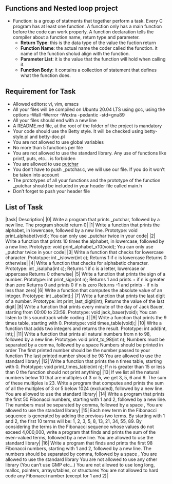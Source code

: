 ## Functions and Nested loop project
- Function: is a group of statments that together perform a task. Every C program has at least one function. A function only has a main function before the code can work properly. A function declaration tells the compiler about a function name, return type and parameter. 
	- **Return Type**: this is the data type of the value the fuction return
	- **Function Name**: the actual name the coder called the function. it name of the function sholud align with the function.
	- **Parameter List**: it is the value that the function will hold when calling it.
	- **Function Body**: it contains a collection of statement that defines what the function does.
## Requirement for Task
- Allowed editors: vi, vim, emacs
- All your files will be compiled on Ubuntu 20.04 LTS using gcc, using the options -Wall -Werror -Wextra -pedantic -std=gnu89
- All your files should end with a new line
- A README.md file, at the root of the folder of the project is mandatory
- Your code should use the Betty style. It will be checked using betty-style.pl and betty-doc.pl
- You are not allowed to use global variables
- No more than 5 functions per file
- You are not allowed to use the standard library. Any use of functions like printf, puts, etc… is forbidden
- You are allowed to use [putchar](https://github.com/holbertonschool/_putchar.c/blob/master/_putchar.c)
- You don’t have to push _putchar.c, we will use our file. If you do it won’t be taken into account
- The prototypes of all your functions and the prototype of the function _putchar should be included in your header file called main.h
- Don’t forget to push your header file
## List of Task
|task| Description|
|0| Write a program that prints _putchar, followed by a new line.
The program should return 0|
|1| Write a function that prints the alphabet, in lowercase, followed by a new line.
Prototype: void print_alphabet(void);
You can only use _putchar twice in your code|
|2| Write a function that prints 10 times the alphabet, in lowercase, followed by a new line.
Prototype: void print_alphabet_x10(void);
You can only use _putchar twice in your code|
|3| Write a function that checks for lowercase character.
Prototype: int _islower(int c);
Returns 1 if c is lowercase
Returns 0 otherwise|
|4| Write a function that checks for alphabetic character.
Prototype: int _isalpha(int c);
Returns 1 if c is a letter, lowercase or uppercase
Returns 0 otherwise|
|5| Write a function that prints the sign of a number.
Prototype: int print_sign(int n);
Returns 1 and prints + if n is greater than zero
Returns 0 and prints 0 if n is zero
Returns -1 and prints - if n is less than zero|
|6| Write a function that computes the absolute value of an integer.
Prototype: int _abs(int);|
|7| Write a function that prints the last digit of a number.
Prototype: int print_last_digit(int);
Returns the value of the last digit|
|8| Write a function that prints every minute of the day of Jack Bauer, starting from 00:00 to 23:59.
Prototype: void jack_bauer(void);
You can listen to this soundtrack while coding :)|
|9| Write a function that prints the 9 times table, starting with 0.
Prototype: void times_table(void);|
|10| Write a function that adds two integers and returns the result.
Prototype: int add(int, int);|
|11| Write a function that prints all natural numbers from n to 98, followed by a new line.
Prototype: void print_to_98(int n);
Numbers must be separated by a comma, followed by a space
Numbers should be printed in order
The first printed number should be the number passed to your function
The last printed number should be 98
You are allowed to use the standard library|
|12| Write a function that prints the n times table, starting with 0.
Prototype: void print_times_table(int n);
If n is greater than 15 or less than 0 the function should not print anything|
|13| If we list all the natural numbers below 10 that are multiples of 3 or 5, we get 3, 5, 6 and 9. The sum of these multiples is 23. Write a program that computes and prints the sum of all the multiples of 3 or 5 below 1024 (excluded), followed by a new line.
You are allowed to use the standard library|
|14| Write a program that prints the first 50 Fibonacci numbers, starting with 1 and 2, followed by a new line.
The numbers must be separated by comma, followed by a space , 
You are allowed to use the standard library|
|15| Each new term in the Fibonacci sequence is generated by adding the previous two terms. By starting with 1 and 2, the first 10 terms will be: 1, 2, 3, 5, 8, 13, 21, 34, 55, 89. By considering the terms in the Fibonacci sequence whose values do not exceed 4,000,000, write a program that finds and prints the sum of the even-valued terms, followed by a new line.
You are allowed to use the standard library|
|16| Write a program that finds and prints the first 98 Fibonacci numbers, starting with 1 and 2, followed by a new line.
The numbers should be separated by comma, followed by a space ,
You are allowed to use the standard library
You are not allowed to use any other library (You can’t use GMP etc…)
You are not allowed to use long long, malloc, pointers, arrays/tables, or structures
You are not allowed to hard code any Fibonacci number (except for 1 and 2)|
